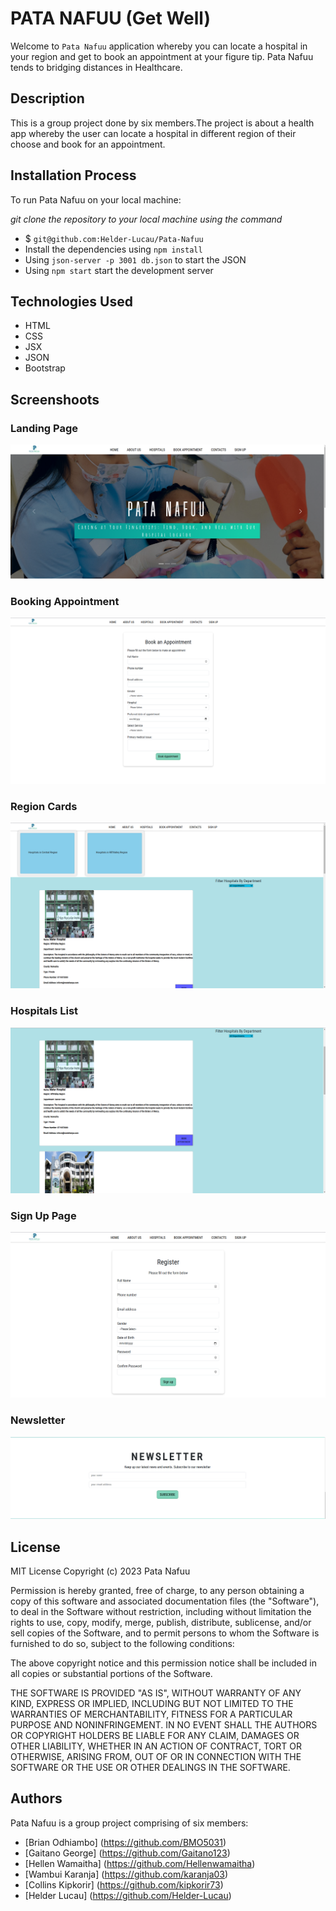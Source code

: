 # PATA NAFUU (Get Well)

Welcome to `Pata Nafuu` application whereby you can locate a hospital in your region and get to book an appointment at your figure tip. Pata Nafuu tends to bridging distances in Healthcare.

## Description

This is a group project done by six members.The project is about a health app whereby the user can locate a hospital in different region of their choose and book for an appointment.

## Installation Process

To run Pata Nafuu on your local machine: 

*git clone the repository to your local machine using the command*

* $ `git@github.com:Helder-Lucau/Pata-Nafuu`
* Install the dependencies using `npm install`
* Using `json-server -p 3001 db.json` to start the JSON
* Using `npm start` start the development server 

## Technologies Used

- HTML
- CSS
- JSX
- JSON
- Bootstrap

## Screenshoots

### Landing Page
<img src="./Screenshots/ladpage.png" alt="landingpage">

### Booking Appointment 
<img src="./Screenshots/booking.png" alt="book">

### Region Cards
<img src="./Screenshots/hospcards.png" alt="region">

### Hospitals List
<img src="./Screenshots/hospitallist.png" alt="hosplist">

### Sign Up Page
<img src="./Screenshots/signup.png" alt="signup">

### Newsletter
<img src="./Screenshots/newsletter.png" alt="newsletter">
   
## License

MIT License
Copyright (c) 2023 Pata Nafuu

Permission is hereby granted, free of charge, to any person obtaining a copy of this software and associated documentation files (the "Software"), to deal in the Software without restriction, including without limitation the rights to use, copy, modify, merge, publish, distribute, sublicense, and/or sell
copies of the Software, and to permit persons to whom the Software is
furnished to do so, subject to the following conditions:

The above copyright notice and this permission notice shall be included in all copies or substantial portions of the Software.

THE SOFTWARE IS PROVIDED "AS IS", WITHOUT WARRANTY OF ANY KIND, EXPRESS OR IMPLIED, INCLUDING BUT NOT LIMITED TO THE WARRANTIES OF MERCHANTABILITY, FITNESS FOR A PARTICULAR PURPOSE AND NONINFRINGEMENT. IN NO EVENT SHALL THE AUTHORS OR COPYRIGHT HOLDERS BE LIABLE FOR ANY CLAIM, DAMAGES OR OTHER LIABILITY, WHETHER IN AN ACTION OF CONTRACT, TORT OR OTHERWISE, ARISING FROM, OUT OF OR IN CONNECTION WITH THE SOFTWARE OR THE USE OR OTHER DEALINGS IN THE SOFTWARE.

## Authors
Pata Nafuu is a group project comprising of six members:
* [Brian Odhiambo] (https://github.com/BMO5031)
* [Gaitano George] (https://github.com/Gaitano123)
* [Hellen Wamaitha] (https://github.com/Hellenwamaitha)
* [Wambui Karanja] (https://github.com/karanja03)
* [Collins Kipkorir] (https://github.com/kipkorir73)
* [Helder Lucau] (https://github.com/Helder-Lucau)